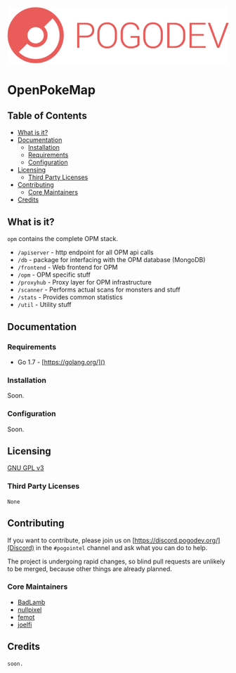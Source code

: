 [![POGODEV](https://github.com/pogodevorg/assets/blob/master/public/img/logo-github.png?raw=true)](https://pogodev.org)

# OpenPokeMap
## Table of Contents

* [What is it?](#what-is-it)
* [Documentation](#documentation)
  * [Installation](#installation)
  * [Requirements](#requirements)
  * [Configuration](#configuration)
* [Licensing](#licensing)
  * [Third Party Licenses](#third-party-licenses)
* [Contributing](#contributing)
  * [Core Maintainers](#core-maintainers)
* [Credits](#credits)

## What is it?
`opm` contains the complete OPM stack.
- `/apiserver` - http endpoint for all OPM api calls
- `/db` - package for interfacing with the OPM database (MongoDB)
- `/frontend` - Web frontend for OPM
- `/opm` - OPM specific stuff
- `/proxyhub` - Proxy layer for OPM infrastructure
- `/scanner` - Performs actual scans for monsters and stuff
- `/stats` - Provides common statistics
- `/util` - Utility stuff 



## Documentation
### Requirements
- Go 1.7 - [https://golang.org/]()

### Installation
Soon.

### Configuration
Soon.

## Licensing
[GNU GPL v3](https://github.com/femot/blob/master/LICENSE)

### Third Party Licenses
    None

## Contributing
If you want to contribute, please join us on [https://discord.pogodev.org/](Discord)
in the `#pogointel` channel and ask what you can do to help.

The project is undergoing rapid changes, so blind pull requests are unlikely to be merged,
because other things are already planned.

### Core Maintainers

* [BadLamb](https://github.com/BadLamb)
* [nullpixel](https://github.com/nullpixel1)
* [femot](https://github.com/femot)
* [joelfi](https://github.com/joelfi)



## Credits
    soon.